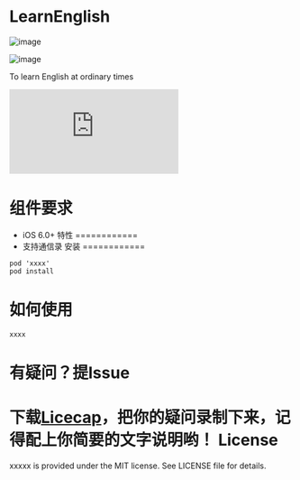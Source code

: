 LearnEnglish
============
![image](https://github.com/xhzengAIB/LearnEnglish/raw/master/Screenshots/MessageDisplayKitExample.gif)

![image](https://github.com/xhzengAIB/LearnEnglish/raw/master/Screenshots/MessageTableViewBug.gif)


To learn English at ordinary times

![English](http://www.hrexam.com/methods.htm)


组件要求
============
* iOS 6.0+
特性
============
* 支持通信录
安装
============
```
pod 'xxxx'
pod install
```
如何使用
============
```
xxxx
```
有疑问？提Issue
============
下载[Licecap](http://www.cockos.com/licecap/)，把你的疑问录制下来，记得配上你简要的文字说明哟！
License
============
xxxxx is provided under the MIT license. See LICENSE file for details.
